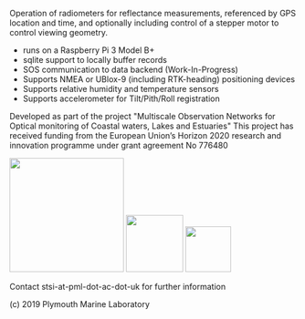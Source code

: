 Operation of radiometers for reflectance measurements, referenced by GPS location and time, and optionally including control of a stepper motor to control viewing geometry. 

- runs on a Raspberry Pi 3 Model B+
- sqlite support to locally buffer records
- SOS communication to data backend (Work-In-Progress)
- Supports NMEA or UBlox-9 (including RTK-heading) positioning devices
- Supports relative humidity and temperature sensors
- Supports accelerometer for Tilt/Pith/Roll registration


Developed as part of the project "Multiscale Observation Networks for Optical monitoring of Coastal waters, Lakes and Estuaries"
This project has received funding from the European Union’s Horizon 2020 research and innovation programme under grant agreement No 776480

<img src="https://avatars1.githubusercontent.com/u/36449994?s=200&v=4" height="200">
<img src="https://europa.eu/european-union/sites/europaeu/files/docs/body/flag_yellow_low.jpg" height="100">
<img src="https://tse1.mm.bing.net/th?id=OIP.28JtBKO2f-q9UGbVNQksTQHaBd&pid=Api" height="80">

Contact stsi-at-pml-dot-ac-dot-uk for further information

(c) 2019 Plymouth Marine Laboratory
